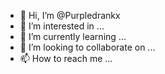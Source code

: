 - 👋 Hi, I’m @Purpledrankx
- 👀 I’m interested in ...
- 🌱 I’m currently learning ...
- 💞️ I’m looking to collaborate on ...
- 📫 How to reach me ...

<!---
Purpledrankx/Purpledrankx is a ✨ special ✨ repository because its `README.md` (this file) appears on your GitHub profile.
You can click the Preview link to take a look at your changes.
--->
